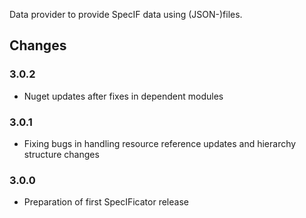﻿Data provider to provide SpecIF data using (JSON-)files.

## Changes

### 3.0.2
* Nuget updates after fixes in dependent modules

### 3.0.1
* Fixing bugs in handling resource reference updates and hierarchy structure changes

### 3.0.0
* Preparation of first SpecIFicator release